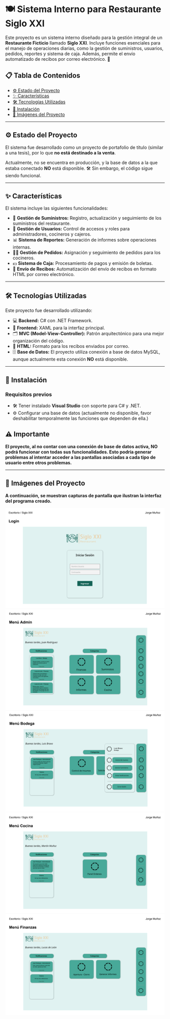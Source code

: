 # 🍽️ Sistema Interno para Restaurante **Siglo XXI**

Este proyecto es un sistema interno diseñado para la gestión integral de un **Restaurante Ficticio** llamado **Siglo XXI**. Incluye funciones esenciales para el manejo de operaciones diarias, como la gestión de suministros, usuarios, pedidos, reportes y sistema de caja. Además, permite el envío automatizado de recibos por correo electrónico. 📧

## 📋 Tabla de Contenidos

- [⚙️ Estado del Proyecto](#️-estado-del-proyecto)
- [✨ Características](#-características)
- [🛠️ Tecnologías Utilizadas](#️-tecnologías-utilizadas)
- [🚀 Instalación](#-instalación)
- [📸 Imágenes del Proyecto](#-imágenes-del-proyecto)

---

## ⚙️ Estado del Proyecto

El sistema fue desarrollado como un proyecto de portafolio de título (similar a una tesis), por lo que **no está destinado a la venta**.

Actualmente, no se encuentra en producción, y la base de datos a la que estaba conectado **NO** está disponible. 🛠️ Sin embargo, el código sigue siendo funcional.

---

## ✨ Características

El sistema incluye las siguientes funcionalidades:
- 🛒 **Gestión de Suministros:** Registro, actualización y seguimiento de los suministros del restaurante.
- 👥 **Gestión de Usuarios:** Control de accesos y roles para administradores, cocineros y cajeros.
- 📊 **Sistema de Reportes:** Generación de informes sobre operaciones internas.
- 🧑‍🍳 **Gestión de Pedidos:** Asignación y seguimiento de pedidos para los cocineros.
- 💵 **Sistema de Caja:** Procesamiento de pagos y emisión de boletas.
- 📧 **Envío de Recibos:** Automatización del envío de recibos en formato HTML por correo electrónico.

---

## 🛠️ Tecnologías Utilizadas

Este proyecto fue desarrollado utilizando:
- 💻 **Backend:** C# con .NET Framework.
- 🎨 **Frontend:** XAML para la interfaz principal.
- 🗂️ **MVC (Model-View-Controller):** Patrón arquitectónico para una mejor organización del código.
- 📨 **HTML:** Formato para los recibos enviados por correo.
- 🗄️ **Base de Datos:** El proyecto utiliza conexión a base de datos MySQL, aunque actualmente esta conexión **NO** está disponible.

---

## 🚀 Instalación

### Requisitos previos
- 🛠️ Tener instalado **Visual Studio** con soporte para C# y .NET.
- ⚙️ Configurar una base de datos (actualmente no disponible, favor deshabilitar temporalmente las funciones que dependen de ella.)

## ⚠️ Importante

**El proyecto, al no contar con una conexión de base de datos activa, **NO** podrá funcionar con todas sus funcionalidades. Esto podría generar problemas al intentar acceder a las pantallas asociadas a cada tipo de usuario entre otros problemas.**

---

## 📸 Imágenes del Proyecto

**A continuación, se muestran capturas de pantalla que ilustran la interfaz del programa creado.**

![Login de Usuario](Images/Login.png)
![Menú de Administrador](Images/Menu-Admin.png)
![Menú de Bodega](Images/Menu-Bodega.png)
![Menú de Cocina](Images/Menu-Cocina.png)
![Menú de Finanzas](Images/Menu-Finanzas.png)


